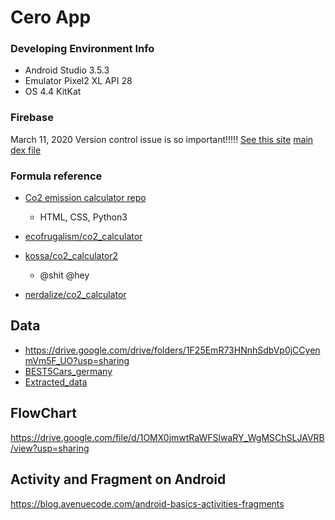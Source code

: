 # Cero App

### Developing Environment Info
- Android Studio 3.5.3
- Emulator  Pixel2 XL API 28
- OS 4.4 KitKat

### Firebase

March 11, 2020
Version control issue is so important!!!!! [See this site](https://firebase.google.com/docs/android/setup)
[main dex file](https://stackoverflow.com/questions/48249633/errorcannot-fit-requested-classes-in-a-single-dex-file-try-supplying-a-main-dex)

### Formula reference

- [Co2 emission calculator repo](https://github.com/absambam/Carbon-Footprint-Calculator)
  - HTML, CSS, Python3
- [ecofrugalism/co2_calculator](https://github.com/ecofrugalism/CO2calculator/blob/master/CO2_calculator.html)

- [kossa/co2_calculator2](https://github.com/kossa/co2-calculator)
  - @shit @hey 

- [nerdalize/co2_calculator](https://github.com/nerdalize/co2-calculator)

## Data
- https://drive.google.com/drive/folders/1F25EmR73HNnhSdbVp0jCCyenmVm5F_UO?usp=sharing
- [BEST5Cars_germany](https://drive.google.com/file/d/1jJN30UYRVMkKLPNyoSrhrQnpL51ALcms/view?usp=sharing)
- [Extracted_data](https://drive.google.com/file/d/1d2iec1CPz-s5WyP1WrGVXZjcCjccTp8y/view?usp=sharing)

## FlowChart

https://drive.google.com/file/d/1OMX0jmwtRaWFSlwaRY_WgMSChSLJAVRB/view?usp=sharing

## Activity and Fragment on Android
https://blog.avenuecode.com/android-basics-activities-fragments

